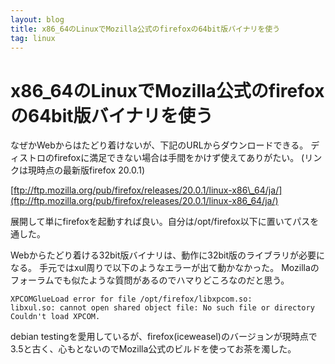 ```yaml
---
layout: blog
title: x86_64のLinuxでMozilla公式のfirefoxの64bit版バイナリを使う
tag: linux
---
```


# x86_64のLinuxでMozilla公式のfirefoxの64bit版バイナリを使う

なぜかWebからはたどり着けないが、下記のURLからダウンロードできる。
ディストロのfirefoxに満足できない場合は手間をかけず使えてありがたい。
(リンクは現時点の最新版firefox 20.0.1)

[ftp://ftp.mozilla.org/pub/firefox/releases/20.0.1/linux-x86\_64/ja/](ftp://ftp.mozilla.org/pub/firefox/releases/20.0.1/linux-x86_64/ja/)

展開して単にfirefoxを起動すれば良い。自分は/opt/firefox以下に置いてパスを通した。

Webからたどり着ける32bit版バイナリは、動作に32bit版のライブラリが必要になる。
手元ではxul周りで以下のようなエラーが出て動かなかった。
Mozillaのフォーラムでも似たような質問があるのでハマりどころなのだと思う。

    XPCOMGlueLoad error for file /opt/firefox/libxpcom.so:
    libxul.so: cannot open shared object file: No such file or directory
    Couldn't load XPCOM.

debian testingを愛用しているが、firefox(iceweasel)のバージョンが現時点で3.5と古く、心もとないのでMozilla公式のビルドを使ってお茶を濁した。
